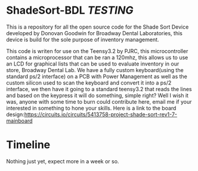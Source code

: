 # ShadeSort-BDL *TESTING*
This is a repository for all the open source code for the Shade Sort Device developed by Donovan Goodwin for Broadway Dental Laboratories, this device is build for the sole purpose of inventory management.


This code is writen for use on the Teensy3.2 by PJRC, this microcontroller contains a microprocessor that can be ran a 120mhz, this allows us to use an LCD for graphical lists that can be used to evaluate inventory in our store, Broadway Dental Lab. We have a fully custom keyboard(using the standard ps/2 interface) on a PCB with Power Management as well as the custom silicon used to scan the keyboard and convert it into a ps/2 interface, we then have it going to a standard teensy3.2 that reads the lines and based on the keypress it will do something, simple right? Well I wish it was, anyone with some time to burn could contribute here, email me if your interested in something to hone your skills. Here is a link to the board design:https://circuits.io/circuits/5413758-project-shade-sort-rev1-7-mainboard



# Timeline
Nothing just yet, expect more in a week or so.
